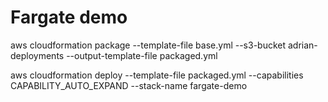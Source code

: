 # Fargate demo


aws cloudformation package --template-file base.yml --s3-bucket adrian-deployments --output-template-file packaged.yml

aws cloudformation deploy --template-file packaged.yml --capabilities CAPABILITY_AUTO_EXPAND --stack-name fargate-demo   